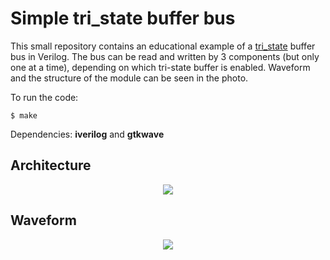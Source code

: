 Simple tri_state buffer bus
===================================
This small repository contains an educational example of a [tri_state](https://nandland.com/create-tri-state-buffer-in-vhdl-and-verilog/) buffer bus in Verilog. The bus can be read and written by 3 components (but only one at a time), depending on which tri-state buffer is enabled.  Waveform and the structure of the module can be seen in the photo.

To run the code:

	$ make

Dependencies: **iverilog** and **gtkwave**


## Architecture

<p align="center">
  <img src="https://raw.githubusercontent.com/Nado15/tri_state-bus/main/tri_state_bus_architecture.png"/>
</p>

## Waveform

<p align="center">
  <img src="https://raw.githubusercontent.com/Nado15/tri_state-bus/main/waveform_tri_state_bus.png"/>
</p>

